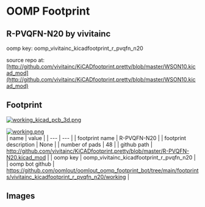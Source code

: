# OOMP Footprint  
## R-PVQFN-N20  by vivitainc  
  
oomp key: oomp_vivitainc_kicadfootprint_r_pvqfn_n20  
  
source repo at: [http://github.com/vivitainc/KiCADfootprint.pretty/blob/master/WSON10.kicad_mod](http://github.com/vivitainc/KiCADfootprint.pretty/blob/master/WSON10.kicad_mod)  
## Footprint  
  
[![working_kicad_pcb_3d.png](working_kicad_pcb_3d_600.png)](working_kicad_pcb_3d.png)  
  
[![working.png](working_600.png)](working.png)  
| name | value | 
| --- | --- | 
| footprint name | R-PVQFN-N20 | 
| footprint description | None | 
| number of pads | 48 | 
| github path | http://github.com/vivitainc/KiCADfootprint.pretty/blob/master/R-PVQFN-N20.kicad_mod | 
| oomp key | oomp_vivitainc_kicadfootprint_r_pvqfn_n20 | 
| oomp bot github | https://github.com/oomlout/oomlout_oomp_footprint_bot/tree/main/footprints/vivitainc_kicadfootprint_r_pvqfn_n20/working | 
## Images  
